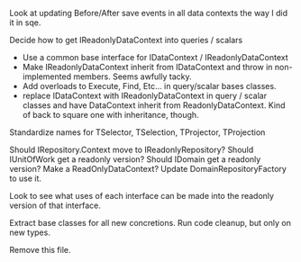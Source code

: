 Look at updating Before/After save events in all data contexts the way I did it in sqe.

Decide how to get IReadonlyDataContext into queries / scalars
- Use a common base interface for IDataContext / IReadonlyDataContext
- Make IReadonlyDataContext inherit from IDataContext  and throw in non-implemented members.  Seems awfully tacky.
- Add overloads to Execute, Find, Etc... in query/scalar bases classes.
- replace IDataContext with IReadonlyDataContext in query / scalar classes and have DataContext inherit from ReadonlyDataContext.  Kind of back to square one with inheritance, though.

Standardize names for TSelector, TSelection, TProjector, TProjection

Should IRepository.Context move to IReadonlyRepository?
Should IUnitOfWork get a readonly version?
Should IDomain get a readonly version?
Make a ReadOnlyDataContext?
  Update DomainRepositoryFactory to use it.

Look to see what uses of each interface can be made into the readonly version of that interface.

Extract base classes for all new concretions.
Run code cleanup, but only on new types.

Remove this file.